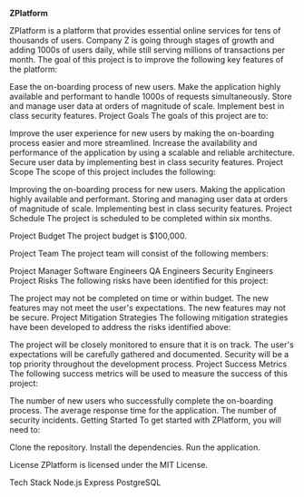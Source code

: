 **ZPlatform**

ZPlatform is a platform that provides essential online services for tens of thousands of users. Company Z is going through stages of growth and adding 1000s of users daily, while still serving millions of transactions per month. The goal of this project is to improve the following key features of the platform:

Ease the on-boarding process of new users.
Make the application highly available and performant to handle 1000s of requests simultaneously.
Store and manage user data at orders of magnitude of scale.
Implement best in class security features.
Project Goals
The goals of this project are to:

Improve the user experience for new users by making the on-boarding process easier and more streamlined.
Increase the availability and performance of the application by using a scalable and reliable architecture.
Secure user data by implementing best in class security features.
Project Scope
The scope of this project includes the following:

Improving the on-boarding process for new users.
Making the application highly available and performant.
Storing and managing user data at orders of magnitude of scale.
Implementing best in class security features.
Project Schedule
The project is scheduled to be completed within six months.

Project Budget
The project budget is $100,000.

Project Team
The project team will consist of the following members:

Project Manager
Software Engineers
QA Engineers
Security Engineers
Project Risks
The following risks have been identified for this project:

The project may not be completed on time or within budget.
The new features may not meet the user's expectations.
The new features may not be secure.
Project Mitigation Strategies
The following mitigation strategies have been developed to address the risks identified above:

The project will be closely monitored to ensure that it is on track.
The user's expectations will be carefully gathered and documented.
Security will be a top priority throughout the development process.
Project Success Metrics
The following success metrics will be used to measure the success of this project:

The number of new users who successfully complete the on-boarding process.
The average response time for the application.
The number of security incidents.
Getting Started
To get started with ZPlatform, you will need to:

Clone the repository.
Install the dependencies.
Run the application.

License
ZPlatform is licensed under the MIT License.

Tech Stack
Node.js
Express
PostgreSQL
